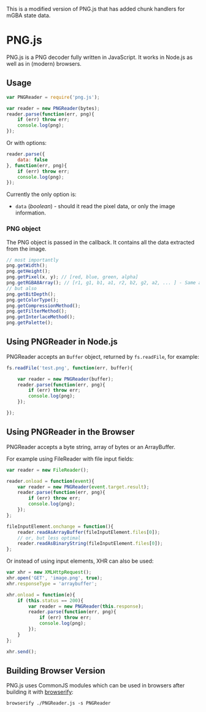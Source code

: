 This is a modified version of PNG.js that has added chunk handlers for mGBA state data.


PNG.js
======

PNG.js is a PNG decoder fully written in JavaScript. It works in Node.js as
well as in (modern) browsers.

Usage
-----

``` js
var PNGReader = require('png.js');

var reader = new PNGReader(bytes);
reader.parse(function(err, png){
	if (err) throw err;
	console.log(png);
});

```

Or with options:

``` js
reader.parse({
	data: false
}, function(err, png){
	if (err) throw err;
	console.log(png);
});

```

Currently the only option is:

- `data` (*boolean*) - should it read the pixel data, or only the image information.

### PNG object

The PNG object is passed in the callback. It contains all the data extracted
from the image.

``` js
// most importantly
png.getWidth();
png.getHeight();
png.getPixel(x, y); // [red, blue, green, alpha]
png.getRGBA8Array(); // [r1, g1, b1, a1, r2, b2, g2, a2, ... ] - Same as canvas.getImageData
// but also
png.getBitDepth();
png.getColorType();
png.getCompressionMethod();
png.getFilterMethod();
png.getInterlaceMethod();
png.getPalette();
```

Using PNGReader in Node.js
--------------------------

PNGReader accepts an `Buffer` object, returned by `fs.readFile`, for example:

``` js
fs.readFile('test.png', function(err, buffer){

	var reader = new PNGReader(buffer);
	reader.parse(function(err, png){
		if (err) throw err;
		console.log(png);
	});

});
```

Using PNGReader in the Browser
------------------------------

PNGReader accepts a byte string, array of bytes or an ArrayBuffer.

For example using FileReader with file input fields:

```js
var reader = new FileReader();

reader.onload = function(event){
	var reader = new PNGReader(event.target.result);
	reader.parse(function(err, png){
		if (err) throw err;
		console.log(png);
	});
};

fileInputElement.onchange = function(){
	reader.readAsArrayBuffer(fileInputElement.files[0]);
	// or, but less optimal
	reader.readAsBinaryString(fileInputElement.files[0]);
};
```

Or instead of using input elements, XHR can also be used:

```js
var xhr = new XMLHttpRequest();
xhr.open('GET', 'image.png', true);
xhr.responseType = 'arraybuffer';

xhr.onload = function(e){
	if (this.status == 200){
		var reader = new PNGReader(this.response);
		reader.parse(function(err, png){
			if (err) throw err;
			console.log(png);
		});
	}
};

xhr.send();
```

Building Browser Version
------------------------

PNG.js uses CommonJS modules which can be used in browsers after building it
with [browserify](http://browserify.org/):

	browserify ./PNGReader.js -s PNGReader
